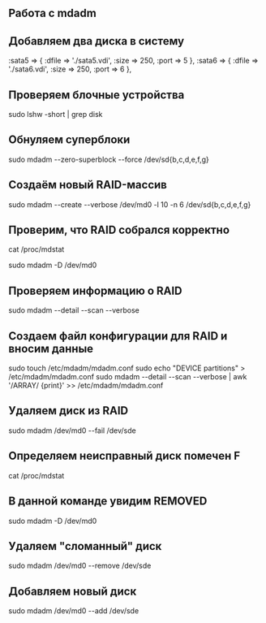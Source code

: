 ## Работа с mdadm
## Добавляем два диска в систему
:sata5 => {
:dfile => './sata5.vdi',
:size => 250,
:port => 5
},
:sata6 => {
:dfile => './sata6.vdi',
:size => 250,
:port => 6
},
## Проверяем блочные устройства
sudo lshw -short | grep disk
## Обнуляем суперблоки
sudo mdadm --zero-superblock --force /dev/sd{b,c,d,e,f,g}
## Создаём новый RAID-массив
sudo mdadm --create --verbose /dev/md0 -l 10 -n 6 /dev/sd{b,c,d,e,f,g}
## Проверим, что RAID собрался корректно
cat /proc/mdstat

sudo mdadm -D /dev/md0
## Проверяем информацию о RAID
sudo mdadm --detail --scan --verbose
## Создаем файл конфигурации для RAID и вносим данные
sudo touch /etc/mdadm/mdadm.conf
sudo echo "DEVICE partitions" > /etc/mdadm/mdadm.conf
sudo mdadm --detail --scan --verbose | awk '/ARRAY/ {print}' >> /etc/mdadm/mdadm.conf
## Удаляем диск из RAID
sudo mdadm /dev/md0 --fail /dev/sde
## Определяем неисправный диск помечен F
cat /proc/mdstat
## В данной команде увидим REMOVED
sudo mdadm -D /dev/md0
## Удаляем "сломанный" диск
sudo mdadm /dev/md0 --remove /dev/sde
## Добавляем новый диск
sudo mdadm /dev/md0 --add /dev/sde
